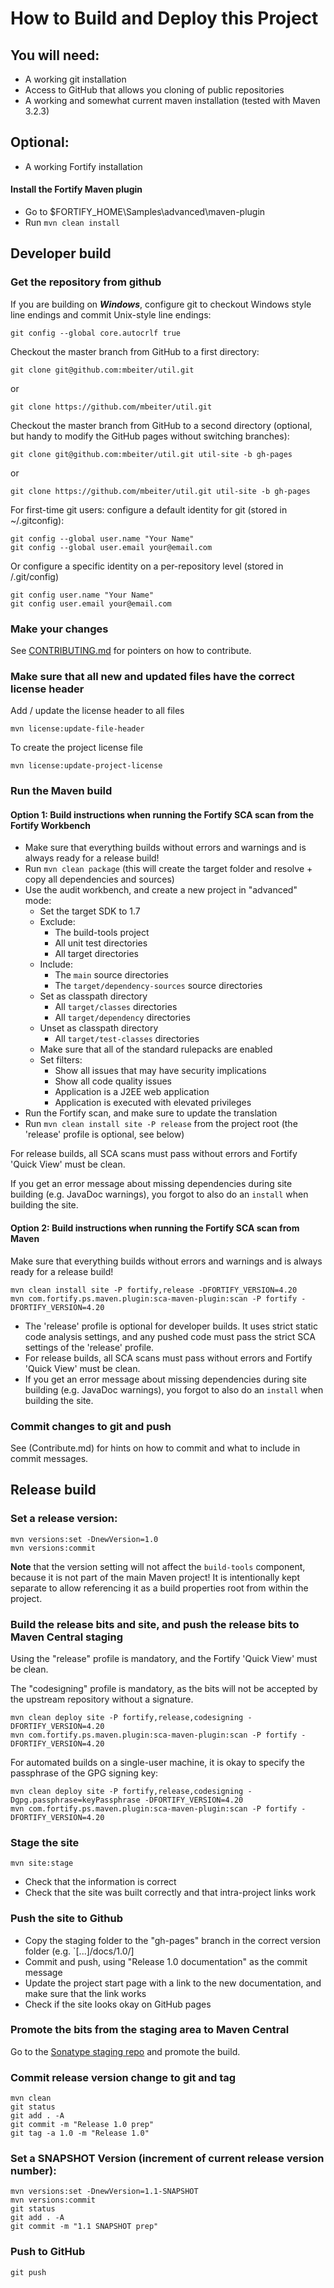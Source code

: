 # How to Build and Deploy this Project

## You will need:

- A working git installation
- Access to GitHub that allows you cloning of public repositories
- A working and somewhat current maven installation (tested with Maven 3.2.3)

## Optional:

- A working Fortify installation

#### Install the Fortify Maven plugin

- Go to $FORTIFY_HOME\Samples\advanced\maven-plugin
- Run `mvn clean install`    

## Developer build

### Get the repository from github

If you are building on _**Windows**_, configure git to checkout Windows style line endings and commit Unix-style line 
endings:

    git config --global core.autocrlf true 

Checkout the master branch from GitHub to a first directory:

    git clone git@github.com:mbeiter/util.git

or

    git clone https://github.com/mbeiter/util.git

Checkout the master branch from GitHub to a second directory (optional, but handy to modify the GitHub pages without 
switching branches):

    git clone git@github.com:mbeiter/util.git util-site -b gh-pages

or

    git clone https://github.com/mbeiter/util.git util-site -b gh-pages

For first-time git users: configure a default identity for git (stored in ~/.gitconfig):

    git config --global user.name "Your Name"
    git config --global user.email your@email.com

Or configure a specific identity on a per-repository level (stored in <repo-root>/.git/config)

    git config user.name "Your Name"
    git config user.email your@email.com

### Make your changes

See [CONTRIBUTING.md](CONTRIBUTING.md) for pointers on how to contribute.

### Make sure that all new and updated files have the correct license header 

Add / update the license header to all files

    mvn license:update-file-header

To create the project license file

    mvn license:update-project-license

### Run the Maven build

#### Option 1: Build instructions when running the Fortify SCA scan from the Fortify Workbench

- Make sure that everything builds without errors and warnings and is always ready for a release build!
- Run `mvn clean package` (this will create the target folder and resolve + copy all dependencies and sources)
- Use the audit workbench, and create a new project in "advanced" mode:
    - Set the target SDK to 1.7
    - Exclude:
         - The build-tools project 
         - All unit test directories
         - All target directories
    - Include:
         - The `main` source directories
         - The `target/dependency-sources` source directories
    - Set as classpath directory
         - All `target/classes` directories
         - All `target/dependency` directories
    - Unset as classpath directory
         - All `target/test-classes` directories
    - Make sure that all of the standard rulepacks are enabled
    - Set filters:
        - Show all issues that may have security implications
        - Show all code quality issues
        - Application is a J2EE web application
        - Application is executed with elevated privileges
- Run the Fortify scan, and make sure to update the translation
- Run `mvn clean install site -P release` from the project root (the 'release' profile is optional, see below)

For release builds, all SCA scans must pass without errors and Fortify 'Quick View' must be clean.

If you get an error message about missing dependencies during site building (e.g. JavaDoc warnings), you forgot to also
do an `install` when building the site.

#### Option 2: Build instructions when running the Fortify SCA scan from Maven

Make sure that everything builds without errors and warnings and is always ready for a release build! 

    mvn clean install site -P fortify,release -DFORTIFY_VERSION=4.20
    mvn com.fortify.ps.maven.plugin:sca-maven-plugin:scan -P fortify -DFORTIFY_VERSION=4.20

- The 'release' profile is optional for developer builds. It uses strict static code analysis settings, and any pushed
  code must pass the strict SCA settings of the 'release' profile.
- For release builds, all SCA scans must pass without errors and Fortify 'Quick View' must be clean.
- If you get an error message about missing dependencies during site building (e.g. JavaDoc warnings), you forgot to also
  do an `install` when building the site.

### Commit changes to git and push

See (Contribute.md) for hints on how to commit and what to include in commit messages.

## Release build

### Set a release version:

    mvn versions:set -DnewVersion=1.0
    mvn versions:commit

**Note** that the version setting will not affect the `build-tools` component, because it is not part of the main Maven 
project! It is intentionally kept separate to allow referencing it as a build properties root from within the project.

### Build the release bits and site, and push the release bits to Maven Central staging

Using the "release" profile is mandatory, and the Fortify 'Quick View' must be clean.

The "codesigning" profile is mandatory, as the bits will not be accepted by the upstream repository without a signature.

    mvn clean deploy site -P fortify,release,codesigning -DFORTIFY_VERSION=4.20
    mvn com.fortify.ps.maven.plugin:sca-maven-plugin:scan -P fortify -DFORTIFY_VERSION=4.20

For automated builds on a single-user machine, it is okay to specify the passphrase of the GPG signing key:

    mvn clean deploy site -P fortify,release,codesigning -Dgpg.passphrase=keyPassphrase -DFORTIFY_VERSION=4.20
    mvn com.fortify.ps.maven.plugin:sca-maven-plugin:scan -P fortify -DFORTIFY_VERSION=4.20

### Stage the site 

    mvn site:stage
    
- Check that the information is correct 
- Check that the site was built correctly and that intra-project links work

### Push the site to Github

- Copy the staging folder to the "gh-pages" branch in the correct version folder (e.g. `[...]/docs/1.0/]
- Commit and push, using "Release 1.0 documentation" as the commit message
- Update the project start page with a link to the new documentation, and make sure that the link works 
- Check if the site looks okay on GitHub pages

### Promote the bits from the staging area to Maven Central

Go to the [Sonatype staging repo](https://oss.sonatype.org/) and promote the build.

### Commit release version change to git and tag

    mvn clean
    git status
    git add . -A
    git commit -m "Release 1.0 prep"
    git tag -a 1.0 -m "Release 1.0"

### Set a SNAPSHOT Version (increment of current release version number):

    mvn versions:set -DnewVersion=1.1-SNAPSHOT
    mvn versions:commit
    git status
    git add . -A
    git commit -m "1.1 SNAPSHOT prep"

### Push to GitHub

    git push
